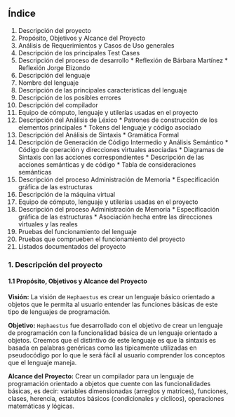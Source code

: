 ## Índice

1. Descripción del proyecto
  1. Propósito, Objetivos y Alcance del Proyecto
  2. Análisis de Requerimientos y Casos de Uso generales
  3. Descripción de los principales Test Cases
  4. Descripción del proceso de desarrollo
    * Reflexión de Bárbara Martínez
    * Reflexión Jorge Elizondo
2. Descripción del lenguaje
  1. Nombre del lenguaje
  2. Descripción de las principales características del lenguaje
  3. Descripción de los posibles errores
3. Descripción del compilador
  1. Equipo de cómputo, lenguaje y utilerías usadas en el proyecto
  2. Descripción del Análisis de Léxico
    * Patrones de construcción de los elementos principales
    * Tokens del lenguaje y código asociado
  3. Descripción del Análisis de Sintaxis
    * Gramática Formal
  4. Descripción de Generación de Código Intermedio y Análisis Semántico
    * Código de operación y direcciones virtuales asociadas
    * Diagramas de Sintaxis con las acciones correspondientes
    * Descripción de las acciones semánticas y de código
    * Tabla de consideraciones semánticas
  5. Descripción del proceso Administración de Memoria
    * Especificación gráfica de las estructuras
4. Descripción de la máquina virtual
  1. Equipo de cómputo, lenguaje y utilerías usadas en el proyecto
  2. Descripción del proceso Administración de Memoria
    * Especificación gráfica de las estructuras
    * Asociación hecha entre las direcciones virtuales y las reales
5. Pruebas del funcionamiento del lenguaje
  1. Pruebas que comprueben el funcionamiento del proyecto
6. Listados documentados del proyecto

### 1. Descripción del proyecto
#### 1.1 Propósito, Objetivos y Alcance del Proyecto
**Visión:**
La visión de `Hephaestus` es crear un lenguaje básico orientado a objetos que le permita al usuario entender las funciones básicas de este tipo de lenguajes de programación.

**Objetivo:**
`Hephaestus` fue desarrollado con el objetivo de crear un lenguaje de programación con la funcionalidad básica de un lenguaje orientado a objetos. Creemos que el distintivo de este lenguaje es que la sintaxis es basada en palabras genéricas como las típicamente utilizadas en pseudocódigo por lo que le será fácil al usuario comprender los conceptos que el lenguaje maneja.

**Alcance del Proyecto:**
Crear un compilador para un lenguaje de programación orientado a objetos que cuente con las funcionalidades básicas, es decir: variables dimensionadas (arreglos y matrices), funciones, clases, herencia, estatutos básicos (condicionales y ciclicos), operaciones matemáticas y lógicas.
